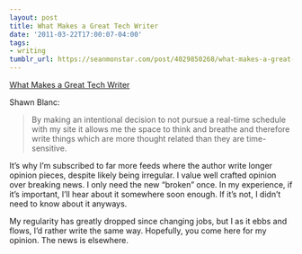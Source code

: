 ```yaml
---
layout: post
title: What Makes a Great Tech Writer
date: '2011-03-22T17:00:07-04:00'
tags:
- writing
tumblr_url: https://seanmonstar.com/post/4029850268/what-makes-a-great-tech-writer
---
```

[What Makes a Great Tech Writer](http://shawnblanc.net/2011/03/great-tech-writing/)  

Shawn Blanc:

> By making an intentional decision to not pursue a real-time schedule with my site it allows me the space to think and breathe and therefore write things which are more thought related than they are time-sensitive.

It’s why I’m subscribed to far more feeds where the author write longer opinion pieces, despite likely being irregular. I value well crafted opinion over breaking news. I only need the new “broken” once. In my experience, if it’s important, I’ll hear about it somewhere soon enough. If it’s not, I didn’t need to know about it anyways.

My regularity has greatly dropped since changing jobs, but I as it ebbs and flows, I’d rather write the same way. Hopefully, you come here for my opinion. The news is elsewhere.

